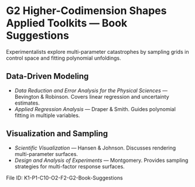 # G2 Higher-Codimension Shapes Applied Toolkits — Book Suggestions

Experimentalists explore multi-parameter catastrophes by sampling grids in control space and fitting polynomial unfoldings.

## Data-Driven Modeling
* *Data Reduction and Error Analysis for the Physical Sciences* — Bevington & Robinson. Covers linear regression and uncertainty estimates.
* *Applied Regression Analysis* — Draper & Smith. Guides polynomial fitting in multiple variables.
## Visualization and Sampling
* *Scientific Visualization* — Hansen & Johnson. Discusses rendering multi-parameter surfaces.
* *Design and Analysis of Experiments* — Montgomery. Provides sampling strategies for multi-factor response surfaces.

File ID: K1-P1-C10-O2-F2-G2-Book-Suggestions
